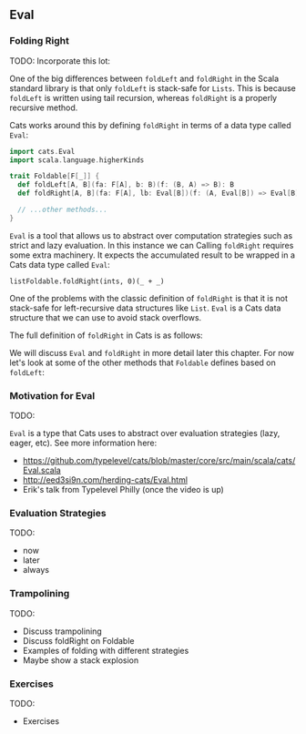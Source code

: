 ## Eval

### Folding Right

<div class="callout callout-danger">
TODO: Incorporate this lot:

One of the big differences between `foldLeft` and `foldRight` in the Scala standard library is that only `foldLeft` is stack-safe for `Lists`. This is because `foldLeft` is written using tail recursion, whereas `foldRight` is a properly recursive method.

Cats works around this by defining `foldRight` in terms of a data type called `Eval`:

```scala
import cats.Eval
import scala.language.higherKinds

trait Foldable[F[_]] {
  def foldLeft[A, B](fa: F[A], b: B)(f: (B, A) => B): B
  def foldRight[A, B](fa: F[A], lb: Eval[B])(f: (A, Eval[B]) => Eval[B]): Eval[B]

  // ...other methods...
}
```

`Eval` is a tool that allows us to abstract over computation strategies such as strict and lazy evaluation. In this instance we can
Calling `foldRight` requires some extra machinery. It expects the accumulated result to be wrapped in a Cats data type called `Eval`:

```tut:book:fail
listFoldable.foldRight(ints, 0)(_ + _)
```

One of the problems with the classic definition of `foldRight` is that it is not stack-safe for left-recursive data structures like `List`. `Eval` is a Cats data structure that we can use to avoid stack overflows.

The full definition of `foldRight` in Cats is as follows:

We will discuss `Eval` and `foldRight` in more detail later this chapter. For now let's look at some of the other methods that `Foldable` defines based on `foldLeft`:
</div>

### Motivation for Eval

<div class="callout callout-danger">
TODO:

`Eval` is a type that Cats uses to abstract over evaluation strategies (lazy, eager, etc).
See more information here:

- https://github.com/typelevel/cats/blob/master/core/src/main/scala/cats/Eval.scala
- http://eed3si9n.com/herding-cats/Eval.html
- Erik's talk from Typelevel Philly (once the video is up)
</div>

### Evaluation Strategies

<div class="callout callout-danger">
TODO:

- now
- later
- always
</div>

### Trampolining

<div class="callout callout-danger">
TODO:

- Discuss trampolining
- Discuss foldRight on Foldable
- Examples of folding with different strategies
- Maybe show a stack explosion
</div>

### Exercises

<div class="callout callout-danger">
TODO:

- Exercises
</div>
